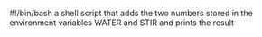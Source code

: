 #!/bin/bash
a shell script that adds the two numbers stored in the environment variables WATER and STIR and prints the result
